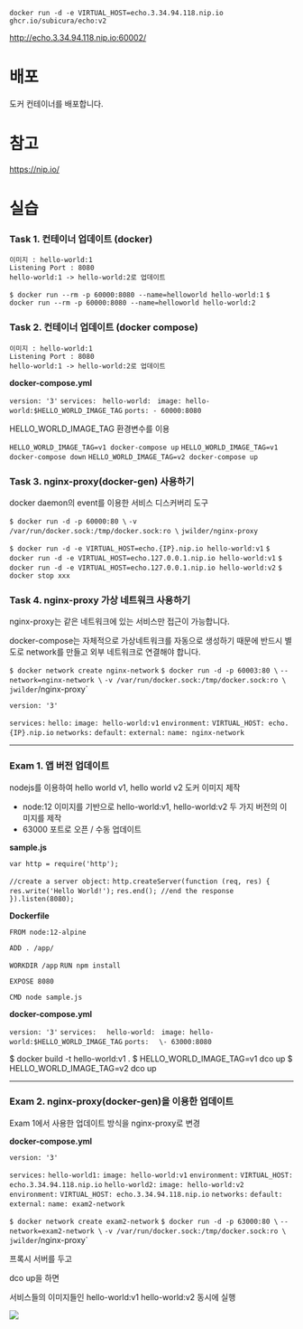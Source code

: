 `docker run -d -e VIRTUAL_HOST=echo.3.34.94.118.nip.io ghcr.io/subicura/echo:v2`

http://echo.3.34.94.118.nip.io:60002/



# 배포

도커 컨테이너를 배포합니다.

# 참고

https://nip.io/

# 실습

### Task 1. 컨테이너 업데이트 (docker)

```
이미지 : hello-world:1
Listening Port : 8080
hello-world:1 -> hello-world:2로 업데이트
```

`$ docker run --rm -p 60000:8080 --name=helloworld hello-world:1` 
`$ docker run --rm -p 60000:8080 --name=helloworld hello-world:2`



### Task 2. 컨테이너 업데이트 (docker compose)

```
이미지 : hello-world:1
Listening Port : 8080
hello-world:1 -> hello-world:2로 업데이트
```

**docker-compose.yml**

`version: '3'`
`services: `
  `hello-world: `
    `image: hello-world:$HELLO_WORLD_IMAGE_TAG` 
    `ports: - 60000:8080`

HELLO_WORLD_IMAGE_TAG 환경변수를 이용

`HELLO_WORLD_IMAGE_TAG=v1 docker-compose up`
`HELLO_WORLD_IMAGE_TAG=v1 docker-compose down`
`HELLO_WORLD_IMAGE_TAG=v2 docker-compose up`



### Task 3. nginx-proxy(docker-gen) 사용하기

docker daemon의 event를 이용한 서비스 디스커버리 도구

`$ docker run -d -p 60000:80 \`
 `-v /var/run/docker.sock:/tmp/docker.sock:ro \` 
`jwilder/nginx-proxy`

`$ docker run -d -e VIRTUAL_HOST=echo.{IP}.nip.io hello-world:v1`
`$ docker run -d -e VIRTUAL_HOST=echo.127.0.0.1.nip.io hello-world:v1`
`$ docker run -d -e VIRTUAL_HOST=echo.127.0.0.1.nip.io hello-world:v2`
`$ docker stop xxx`



### Task 4. nginx-proxy 가상 네트워크 사용하기

nginx-proxy는 같은 네트워크에 있는 서비스만 접근이 가능합니다.

docker-compose는 자체적으로 가상네트워크를 자동으로 생성하기 때문에 반드시 별도로 network를 만들고 외부 네트워크로 연결해야 합니다.

`$ docker network create nginx-network`
`$ docker run -d -p 60003:80 \`
  `--network=nginx-network \`
  `-v /var/run/docker.sock:/tmp/docker.sock:ro \`
  `jwilder`/nginx-proxy`



`version: '3'`

`services:`
  `hello:`
    `image: hello-world:v1`
    `environment:`
      `VIRTUAL_HOST: echo.{IP}.nip.io`
`networks:`
  `default:`
    `external:`
      `name: nginx-network`

---

### Exam 1. 앱 버전 업데이트

nodejs를 이용하여 hello world v1, hello world v2 도커 이미지 제작

- node:12 이미지를 기반으로 hello-world:v1, hello-world:v2 두 가지 버전의 이미지를 제작
- 63000 포트로 오픈 / 수동 업데이트

**sample.js**

`var http = require('http');`

`//create a server object:`
`http.createServer(function (req, res) {`
  `res.write('Hello World!');`
  `res.end(); //end the response`
`}).listen(8080);`

**Dockerfile**

`FROM node:12-alpine`

`ADD . /app/`

`WORKDIR /app`
`RUN npm install`

`EXPOSE 8080`

`CMD node sample.js`

**docker-compose.yml**

`version: '3'` 
`services: `
 ` hello-world:` 
  `  image: hello-world:$HELLO_WORLD_IMAGE_TAG `
   ` ports: 
    ` ` \- 63000:8080`

$ docker build -t hello-world:v1 .
$ HELLO_WORLD_IMAGE_TAG=v1 dco up
$ HELLO_WORLD_IMAGE_TAG=v2 dco up

---

### Exam 2. nginx-proxy(docker-gen)을 이용한 업데이트

Exam 1에서 사용한 업데이트 방식을 nginx-proxy로 변경



**docker-compose.yml**

`version: '3'`

`services:`
  `hello-world1:`
    `image: hello-world:v1`
    `environment:`
      `VIRTUAL_HOST: echo.3.34.94.118.nip.io`
  `hello-world2:`
    `image: hello-world:v2`
    `environment:`
      `VIRTUAL_HOST: echo.3.34.94.118.nip.io`
`networks:`
  `default:`
    `external:`
      `name: exam2-network`

`$ docker network create exam2-network`
`$ docker run -d -p 63000:80 \`
  `--network=exam2-network \`
  `-v /var/run/docker.sock:/tmp/docker.sock:ro \`
  `jwilder`/nginx-proxy`

프록시 서버를 두고

dco up을 하면

서비스들의 이미지들인 hello-world:v1 hello-world:v2 동시에 실행

![](C:\Users\yeongyeon.kim\Desktop\exam2.PNG)